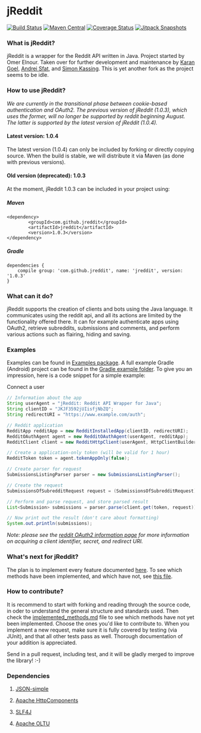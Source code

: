 jReddit
=====

[![Build Status](https://travis-ci.org/iSnow/jReddit.png?branch=master)](https://travis-ci.org/iSnow/jReddit)
[![Maven Central](https://maven-badges.herokuapp.com/maven-central/com.github.jreddit/jreddit/badge.svg?style=flat)](https://maven-badges.herokuapp.com/maven-central/com.github.jreddit/jreddit)
[![Coverage Status](https://coveralls.io/repos/jReddit/jReddit/badge.svg)](https://coveralls.io/r/jReddit/jReddit)
[![Jitpack Snapshots](https://jitpack.io/v/iSnow/jReddit.svg)](https://jitpack.io/#iSnow/jReddit)

### What is jReddit?
jReddit is a wrapper for the Reddit API written in Java. Project started by Omer Elnour. Taken over for further development and maintenance by [Karan Goel](https://github.com/karan), [Andrei Sfat](https://github.com/sfat), and [Simon Kassing](https://github.com/snkas). This is yet another fork as the project seems to be idle.

### How to use jReddit?
*We are currently in the transitional phase between cookie-based authentication and OAuth2. The previous version of jReddit (1.0.3), which uses the former, will no longer be supported by reddit beginning August. The latter is supported by the latest version of jReddit (1.0.4).*

#### Latest version: 1.0.4
The latest version (1.0.4) can only be included by forking or directly copying source. When the build is stable, we will distribute it via Maven (as done with previous versions).

#### Old version (deprecated): 1.0.3

At the moment, jReddit 1.0.3 can be included in your project using:

##### Maven
```
<dependency>
        <groupId>com.github.jreddit</groupId>
        <artifactId>jreddit</artifactId>
        <version>1.0.3</version>
</dependency>
```

##### Gradle
```
dependencies {
    compile group: 'com.github.jreddit', name: 'jreddit', version: '1.0.3'
}
```
### What can it do?
jReddit supports the creation of clients and bots using the Java language. It communicates using the reddit api, and all its actions are limited by the functionality offered there. It can for example authenticate apps using OAuth2, retrieve subreddits, submissions and comments, and perform various actions such as flairing, hiding and saving.

### Examples
Examples can be found in [Examples package](https://github.com/jReddit/jReddit/tree/master/src/main/java/examples). A full example Gradle (Android) project can be found in the [Gradle example folder](https://github.com/jReddit/jReddit/tree/master/examples/Jreddit-sample-project). To give you an impression, here is a code snippet for a simple example:

Connect a user
```java
// Information about the app
String userAgent = "jReddit: Reddit API Wrapper for Java";
String clientID = "JKJF3592jUIisfjNbZQ";
String redirectURI = "https://www.example.com/auth";

// Reddit application
RedditApp redditApp = new RedditInstalledApp(clientID, redirectURI);
RedditOAuthAgent agent = new RedditOAuthAgent(userAgent, redditApp);    
RedditClient client = new RedditHttpClient(userAgent, HttpClientBuilder.create().build());

// Create a application-only token (will be valid for 1 hour)
RedditToken token = agent.tokenAppOnly(false);

// Create parser for request
SubmissionsListingParser parser = new SubmissionsListingParser();

// Create the request
SubmissionsOfSubredditRequest request = (SubmissionsOfSubredditRequest) new SubmissionsOfSubredditRequest("programming", SubmissionSort.HOT).setLimit(100);

// Perform and parse request, and store parsed result
List<Submission> submissions = parser.parse(client.get(token, request));

// Now print out the result (don't care about formatting)
System.out.println(submissions);
```

*Note: please see the [reddit OAuth2 information page](https://github.com/reddit/reddit/wiki/OAuth2) for more information on acquiring a client identifier, secret, and redirect URI.*

### What's next for jReddit?
The plan is to implement every feature documented [here](http://www.reddit.com/dev/api). To see which methods have been implemented, and which have not, see [this file](https://github.com/karan/jReddit/blob/master/implemented_methods.md).

### How to contribute?
It is recommend to start with forking and reading through the source code, in oder to understand the general structure and standards used. Then check the [implemented_methods.md](https://github.com/karan/jReddit/blob/master/implemented_methods.md) file to see which methods have not yet been implemented. Choose the ones you'd like to contribute to. When you implement a new request, make sure it is fully covered by testing (via JUnit), and that all other tests pass as well. Thorough documentation of your addition is appreciated.

Send in a pull request, including test, and it will be gladly merged to improve the library! :-)

### Dependencies
1. [JSON-simple](http://code.google.com/p/json-simple/)

2. [Apache HttpComponents](https://hc.apache.org/)

3. [SLF4J](http://www.slf4j.org/)

4. [Apache OLTU](https://oltu.apache.org/)

